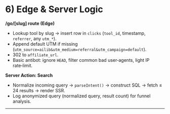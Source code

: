 # 6) Edge & Server Logic
**/go/[slug] route (Edge)**
- Lookup tool by slug → insert row in `clicks` (`tool_id`, timestamp, `referrer`, any `utm_*`).
- Append default UTM if missing (`utm_source=ailib&utm_medium=referral&utm_campaign=default`).
- 302 to `affiliate_url`.
- Basic antibot: ignore `HEAD`, filter common bad user‑agents, light IP rate‑limit.

**Server Action: Search**
- Normalize incoming query → `parseIntent()` → construct SQL → fetch ≤ 24 results → render SSR.
- Log anonymized query (normalized query, result count) for funnel analysis.

---
